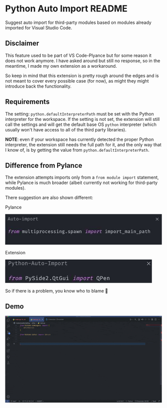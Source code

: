 # Python Auto Import README

Suggest auto import for third-party modules based on modules already imported for Visual Studio Code.

## Disclaimer

This feature used to be part of VS Code-Plyance but for some reason it does not work anymore.
I have asked around but still no response, so in the meantime, I made my own extension
as a workaround.

So keep in mind that this extension is pretty rough around the edges and is not meant to cover every possible case (for now), as might they might introduce back the functionality.

## Requirements

The setting: `python.defaultInterpreterPath` must be set with the Python interpreter for the workspace.
If the setting is not set, the extension will still call the settings and will get the default base OS `python` interpreter (which usually won't have access to all of the third party libraries).

**NOTE**: even if your workspace has currently detected the proper Python interpreter, the extension still needs the full path for it, and the only way that I know of, is by getting the value from `python.defaultInterpreterPath`.

## Difference from Pylance

The extension attempts imports only from a `from module import` statement, while Pylance
is much broader (albeit currently not working for third-party modules).

There suggestion are also shown different:

Pylance

![Pylance](/resources/pylance.jpg)

Extension

![Extension](/resources/extension.jpg)

So if there is a problem, you know who to blame  🤭

## Demo

![Demo](/resources/demo.gif)
